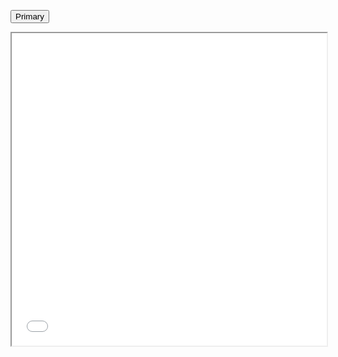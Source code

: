 <html>
<head>
<link rel="stylesheet" href="https://maxcdn.bootstrapcdn.com/bootstrap/3.4.1/css/bootstrap.min.css">
  <script src="https://ajax.googleapis.com/ajax/libs/jquery/3.6.3/jquery.min.js"></script>
  <script src="https://maxcdn.bootstrapcdn.com/bootstrap/3.4.1/js/bootstrap.min.js"></script>
  </head>

<a href="http://wiki.cmauger.fr"><button type="button" class="btn btn-primary">Primary</button></a>
<iframe src="pdf/certification-cablage-cuivre-rj45.pdf" width="100%" height="500px"> </iframe>